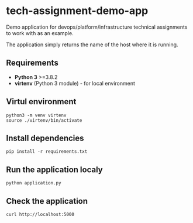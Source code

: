 # tech-assignment-demo-app
Demo application for devops/platform/infrastructure technical assignments to work with as an example.

The application simply returns the name of the host where it is running.

## Requirements
- **Python 3** >=3.8.2
- **virtenv** (Python 3 module) - for local environment 

## Virtul environment

```
python3 -m venv virtenv
source ./virtenv/bin/activate
```

## Install dependencies
```
pip install -r requirements.txt
```

## Run the application localy
```
python application.py
```

## Check the application
```
curl http://localhost:5000
```